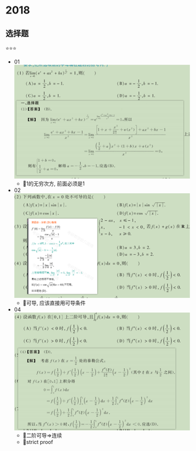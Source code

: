 # 2018

## 选择题

⭐⭐⭐

- 01![20221207161942](https://raw.githubusercontent.com/Logible/Image/main/note_image/20221207161942.png)
  - 💚1的无穷次方, 前面必须是1
- 02![20221207162342](https://raw.githubusercontent.com/Logible/Image/main/note_image/20221207162342.png)
  - 💚可导, 应该直接用可导条件
- 04![20221207163706](https://raw.githubusercontent.com/Logible/Image/main/note_image/20221207163706.png)
  - 💚二阶可导=>连续
  - 💚strict proof
